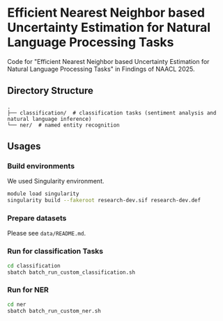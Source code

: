 # Efficient Nearest Neighbor based Uncertainty Estimation for Natural Language Processing Tasks
Code for "Efficient Nearest Neighbor based Uncertainty Estimation for Natural Language Processing Tasks" in Findings of NAACL 2025.


## Directory Structure

```
.
├── classification/  # classification tasks (sentiment analysis and natural language inference)
└── ner/  # named entity recognition
```

## Usages

### Build environments
We used Singularity environment.

```bash
module load singularity
singularity build --fakeroot research-dev.sif research-dev.def
```

### Prepare datasets

Please see `data/README.md`.

### Run for classification Tasks

```bash
cd classification
sbatch batch_run_custom_classification.sh
```


### Run for NER

```bash
cd ner
sbatch batch_run_custom_ner.sh
```
